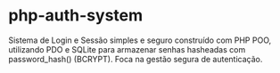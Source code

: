 # php-auth-system
Sistema de Login e Sessão simples e seguro construído com PHP POO, utilizando PDO e SQLite para armazenar senhas hasheadas com password_hash() (BCRYPT). Foca na gestão segura de autenticação.
